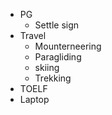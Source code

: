 - PG
	- Settle sign 
- Travel
	- Mounterneering 
	- Paragliding
	- skiing 
	- Trekking
- TOELF
- Laptop
